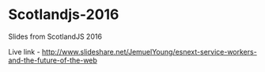 # Scotlandjs-2016
Slides from ScotlandJS 2016

Live link - http://www.slideshare.net/JemuelYoung/esnext-service-workers-and-the-future-of-the-web
